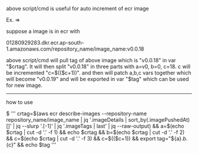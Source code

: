 

above script/cmd is useful for auto increment of ecr image

Ex. =>

suppose a image is in ecr with 

01280929283.dkr.ecr.ap-south-1.amazonaws.com/repository_name/image_name:v0.0.18

above script/cmd will pull tag of above image which is "v0.0.18" in var "$crtag". It will then split "v0.0.18" in three parts with a=v0, b=0, c=18. c will be incremented "c=$(($c+1))".
and then will patch a,b,c vars together which will become "v0.0.19" and will be exported in var "$tag" which can be used for new image.


-------------

how to use

$ ''' crtag=$(aws ecr describe-images --repository-name repository_name/image_name | jq '.imageDetails | sort_by(.imagePushedAt)[]' | jq --slurp '.[-1]' | jq '.imageTags | last' | jq --raw-output) && a=$(echo $crtag | cut -d '.' -f 1) && echo $crtag && b=$(echo $crtag | cut -d '.' -f 2) && c=$(echo $crtag | cut -d '.' -f 3) && c=$(($c+1)) && export tag="${a}.${b}.${c}" && echo $tag ''' 

